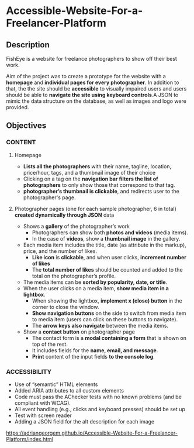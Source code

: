 # Accessible-Website-For-a-Freelancer-Platform
## Description

FishEye is a website for freelance photographers to show off their best work.

Aim of the project was to create a prototype for the website with a **homepage** and **individual pages for every photographer**. In addition to that, the the site should be **accessible** to visually impaired users and users should be able to **navigate the site using keyboard controls**.A JSON to mimic the data structure on the database, as well as images and logo were provided.

## Objectives

### CONTENT

1. Homepage

   - **Lists all the photographers** with their name, tagline, location, price/hour, tags,
     and a thumbnail image of their choice
   - Clicking on a tag on the **navigation bar filters the list of photographers** to only
     show those that correspond to that tag.
   - **photographer’s thumbnail is clickable**, and redirects user to the photographer's page.

2. Photographer pages (one for each sample photographer, 6 in total) **created dynamically through JSON** data
   - Shows a **gallery** of the photographer’s work
     - Photographers can show both **photos and videos** (media items).
     - In the case of **videos**, show a **thumbnail image** in the gallery.
   - Each media item includes the title, date (as attribute in the markup), price, and the number of likes.
     - **Like icon** is **clickable**, and when user clicks, **increment number of likes**
     - The **total number of likes** should be counted and added to the total on the photographer’s profile.
   - The media items can be **sorted by popularity, date, or title**.
   - When the user clicks on a media item, **show media item in a lightbox**.
     - When showing the lightbox, **implement x (close) button** in the corner to close the
       window.
     - **Show navigation buttons** on the side to switch from media item to
       media item (users can click on these buttons to navigate).
     - The **arrow keys also navigate** between the media items.
   - Show a **contact button** on photographer page
     - The contact form is a **modal containing a form** that is shown on top of the rest.
     - It includes fields for the **name, email, and message**.
     - **Print** content of the input fields **to the console log**.

### ACCESSIBILITY

- Use of “semantic” HTML elements
- Added ARIA attributes to all custom elements
- Code must pass the AChecker tests with no known problems (and be
  compliant with WCAG).
- All event handling (e.g., clicks and keyboard presses) should be set up
- Test with screen reader
- Adding a JSON field for the alt description for each image

https://adriangeorgem.github.io/Accessible-Website-For-a-Freelancer-Platform/index.html
